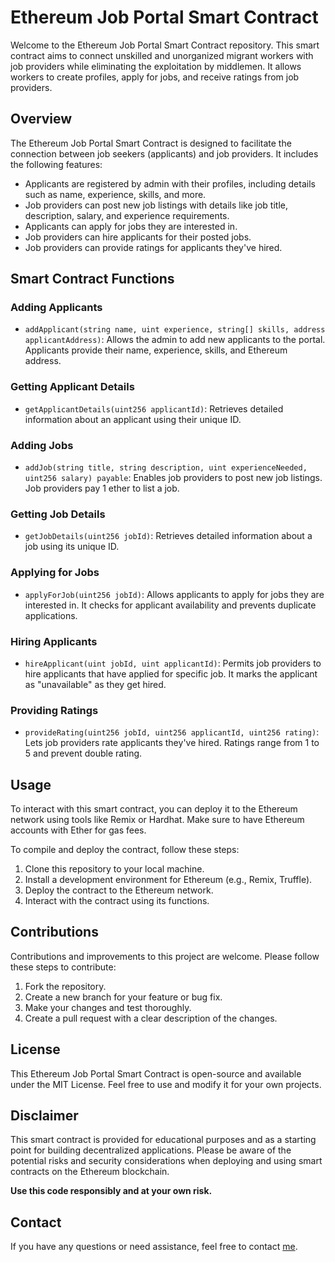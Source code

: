 # Ethereum Job Portal Smart Contract

Welcome to the Ethereum Job Portal Smart Contract repository. This smart contract aims to connect unskilled and unorganized migrant workers with job providers while eliminating the exploitation by middlemen. It allows workers to create profiles, apply for jobs, and receive ratings from job providers.

## Overview

The Ethereum Job Portal Smart Contract is designed to facilitate the connection between job seekers (applicants) and job providers. It includes the following features:

- Applicants are registered by admin with their profiles, including details such as name, experience, skills, and more.
- Job providers can post new job listings with details like job title, description, salary, and experience requirements.
- Applicants can apply for jobs they are interested in.
- Job providers can hire applicants for their posted jobs.
- Job providers can provide ratings for applicants they've hired.

## Smart Contract Functions

### Adding Applicants
- `addApplicant(string name, uint experience, string[] skills, address applicantAddress)`: Allows the admin to add new applicants to the portal. Applicants provide their name, experience, skills, and Ethereum address.

### Getting Applicant Details
- `getApplicantDetails(uint256 applicantId)`: Retrieves detailed information about an applicant using their unique ID.

### Adding Jobs
- `addJob(string title, string description, uint experienceNeeded, uint256 salary) payable`: Enables job providers to post new job listings. Job providers pay 1 ether to list a job.

### Getting Job Details
- `getJobDetails(uint256 jobId)`: Retrieves detailed information about a job using its unique ID.

### Applying for Jobs
- `applyForJob(uint256 jobId)`: Allows applicants to apply for jobs they are interested in. It checks for applicant availability and prevents duplicate applications.

### Hiring Applicants
- `hireApplicant(uint jobId, uint applicantId)`: Permits job providers to hire applicants that have applied for specific job. It marks the applicant as "unavailable" as they get hired.

### Providing Ratings
- `provideRating(uint256 jobId, uint256 applicantId, uint256 rating)`: Lets job providers rate applicants they've hired. Ratings range from 1 to 5 and prevent double rating.

## Usage

To interact with this smart contract, you can deploy it to the Ethereum network using tools like Remix or Hardhat. Make sure to have Ethereum accounts with Ether for gas fees.

To compile and deploy the contract, follow these steps:

1. Clone this repository to your local machine.
2. Install a development environment for Ethereum (e.g., Remix, Truffle).
3. Deploy the contract to the Ethereum network.
4. Interact with the contract using its functions.

## Contributions

Contributions and improvements to this project are welcome. Please follow these steps to contribute:

1. Fork the repository.
2. Create a new branch for your feature or bug fix.
3. Make your changes and test thoroughly.
4. Create a pull request with a clear description of the changes.

## License

This Ethereum Job Portal Smart Contract is open-source and available under the MIT License. Feel free to use and modify it for your own projects.

## Disclaimer

This smart contract is provided for educational purposes and as a starting point for building decentralized applications. Please be aware of the potential risks and security considerations when deploying and using smart contracts on the Ethereum blockchain.

**Use this code responsibly and at your own risk.**

## Contact

If you have any questions or need assistance, feel free to contact [me](guri252001@gmail.com).

